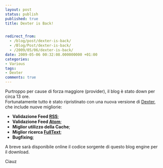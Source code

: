 ```yaml
---
layout: post
status: publish
published: true
title: Dexter is Back!


redirect_from: 
  - /blog/post/dexter-is-back/
  - /Blog/Post/dexter-is-back/
  - /2009/05/06/dexter-is-back/
date: 2009-05-06 00:32:08.000000000 +01:00
categories:
- Various
tags:
- Dexter
comments: true
---
```

<p>
	Purtroppo per cause di forza maggiore (provider), il blog &egrave; stato down per circa 13 ore. <br />
	Fortunatamente tutto &egrave; stato ripristinato con una nuova versione di <a href="http://imperugo.tostring.it/About/Dexter" target="_blank">Dexter</a>, che include nuove migliorie:</p>
<ul>
	<li>
		<strong>Validazione Feed <a href="http://en.wikipedia.org/wiki/Rss" target="_blank">RSS</a></strong>;</li>
	<li>
		<strong>Validazione Feed <a href="http://en.wikipedia.org/wiki/Atom" target="_blank">Atom</a></strong>;</li>
	<li>
		<strong>Miglior utilizzo della Cache</strong>;</li>
	<li>
		<strong>Miglior ricerca <a href="http://en.wikipedia.org/wiki/Fulltext" target="_blank">FullText</a></strong>;</li>
	<li>
		<strong>Bugfixing</strong>;</li>
</ul>
<p>
	A breve sar&agrave; disponibile online il codice sorgente di questo blog engine per il download.</p>
<p>
	Ciauz</p>
